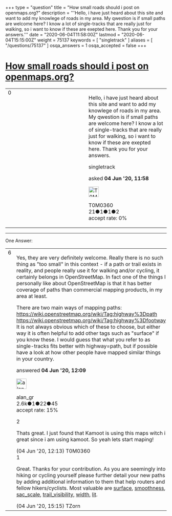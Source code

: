 +++
type = "question"
title = "How small roads should i post on openmaps.org?"
description = '''Hello, i have just heard about this site and want to add my knowlege of roads in my area. My qwestion is if small paths are welcome here? I know a lot of single-tracks that are really just for walking, so i want to know if these are exepted here. Thank you for your answers.'''
date = "2020-06-04T11:58:00Z"
lastmod = "2020-06-04T15:15:00Z"
weight = 75137
keywords = [ "singletrack" ]
aliases = [ "/questions/75137" ]
osqa_answers = 1
osqa_accepted = false
+++

<div class="headNormal">

# [How small roads should i post on openmaps.org?](/questions/75137/how-small-roads-should-i-post-on-openmapsorg)

</div>

<div id="main-body">

<div id="askform">

<table id="question-table" style="width:100%;">
<colgroup>
<col style="width: 50%" />
<col style="width: 50%" />
</colgroup>
<tbody>
<tr>
<td style="width: 30px; vertical-align: top"><div class="vote-buttons">
<span id="post-75137-upvote" class="ajax-command post-vote up" rel="nofollow" title="I like this post (click again to cancel)"> </span>
<div id="post-75137-score" class="post-score" title="current number of votes">
0
</div>
<span id="post-75137-downvote" class="ajax-command post-vote down" rel="nofollow" title="I dont like this post (click again to cancel)"> </span> <span id="favorite-mark" class="ajax-command favorite-mark" rel="nofollow" title="mark/unmark this question as favorite (click again to cancel)"> </span>
<div id="favorite-count" class="favorite-count">
&#10;</div>
</div></td>
<td><div id="item-right">
<div class="question-body">
<p>Hello, i have just heard about this site and want to add my knowlege of roads in my area. My qwestion is if small paths are welcome here? I know a lot of single-tracks that are really just for walking, so i want to know if these are exepted here. Thank you for your answers.</p>
</div>
<div id="question-tags" class="tags-container tags">
<span class="post-tag tag-link-singletrack" rel="tag" title="see questions tagged &#39;singletrack&#39;">singletrack</span>
</div>
<div id="question-controls" class="post-controls">
&#10;</div>
<div class="post-update-info-container">
<div class="post-update-info post-update-info-user">
<p>asked <strong>04 Jun '20, 11:58</strong></p>
<img src="https://secure.gravatar.com/avatar/1cd594826557a06f586c1160036c82c2?s=32&amp;d=identicon&amp;r=g" class="gravatar" width="32" height="32" alt="T0M0360&#39;s gravatar image" />
<p><span>T0M0360</span><br />
<span class="score" title="21 reputation points">21</span><span title="1 badges"><span class="badge1">●</span><span class="badgecount">1</span></span><span title="1 badges"><span class="silver">●</span><span class="badgecount">1</span></span><span title="2 badges"><span class="bronze">●</span><span class="badgecount">2</span></span><br />
<span class="accept_rate" title="Rate of the user&#39;s accepted answers">accept rate:</span> <span title="T0M0360 has no accepted answers">0%</span></p>
</div>
</div>
<div id="comments-container-75137" class="comments-container">
&#10;</div>
<div id="comment-tools-75137" class="comment-tools">
&#10;</div>
<div class="clear">
&#10;</div>
<div id="comment-75137-form-container" class="comment-form-container">
&#10;</div>
<div class="clear">
&#10;</div>
</div></td>
</tr>
</tbody>
</table>

------------------------------------------------------------------------

<div class="tabBar">

<span id="sort-top"></span>

<div class="headQuestions">

One Answer:

</div>

</div>

<span id="75138"></span>

<div id="answer-container-75138" class="answer">

<table style="width:100%;">
<colgroup>
<col style="width: 50%" />
<col style="width: 50%" />
</colgroup>
<tbody>
<tr>
<td style="width: 30px; vertical-align: top"><div class="vote-buttons">
<span id="post-75138-upvote" class="ajax-command post-vote up" rel="nofollow" title="I like this post (click again to cancel)"> </span>
<div id="post-75138-score" class="post-score" title="current number of votes">
6
</div>
<span id="post-75138-downvote" class="ajax-command post-vote down" rel="nofollow" title="I dont like this post (click again to cancel)"> </span>
</div></td>
<td><div class="item-right">
<div class="answer-body">
<p>Yes, they are very definitely welcome. Really there is no such thing as "too small" in this context - if a path or trail exists in reality, and people really use it for walking and/or cycling, it certainly belongs in OpenStreetMap. In fact one of the things I personally like about OpenStreetMap is that it has better coverage of paths than commercial mapping products, in my area at least.</p>
<p>There are two main ways of mapping paths: <a href="https://wiki.openstreetmap.org/wiki/Tag:highway%3Dpath">https://wiki.openstreetmap.org/wiki/Tag:highway%3Dpath</a> <a href="https://wiki.openstreetmap.org/wiki/Tag:highway%3Dfootway">https://wiki.openstreetmap.org/wiki/Tag:highway%3Dfootway</a> It is not always obvious which of these to choose, but either way it is often helpful to add other tags such as "surface" if you know these. I would guess that what you refer to as single-tracks fits better with highway=path, but if possible have a look at how other people have mapped similar things in your country.</p>
</div>
<div class="answer-controls post-controls">
&#10;</div>
<div class="post-update-info-container">
<div class="post-update-info post-update-info-user">
<p>answered <strong>04 Jun '20, 12:09</strong></p>
<img src="https://secure.gravatar.com/avatar/8da3fc19d7250ff5fbdbcbf467f9458f?s=32&amp;d=identicon&amp;r=g" class="gravatar" width="32" height="32" alt="alan_gr&#39;s gravatar image" />
<p><span>alan_gr</span><br />
<span class="score" title="2623 reputation points"><span>2.6k</span></span><span title="1 badges"><span class="badge1">●</span><span class="badgecount">1</span></span><span title="22 badges"><span class="silver">●</span><span class="badgecount">22</span></span><span title="45 badges"><span class="bronze">●</span><span class="badgecount">45</span></span><br />
<span class="accept_rate" title="Rate of the user&#39;s accepted answers">accept rate:</span> <span title="alan_gr has 10 accepted answers">15%</span></p>
</div>
</div>
<div id="comments-container-75138" class="comments-container">
<span id="75139"></span>
<div id="comment-75139" class="comment">
<div id="post-75139-score" class="comment-score">
2
</div>
<div class="comment-text">
<p>Thats great. I just found that Kamoot is using this maps witch i great since i am using kamoot. So yeah lets start maping!</p>
</div>
<div id="comment-75139-info" class="comment-info">
<span class="comment-age">(04 Jun '20, 12:13)</span> <span class="comment-user userinfo">T0M0360</span>
</div>
</div>
<span id="75144"></span>
<div id="comment-75144" class="comment">
<div id="post-75144-score" class="comment-score">
1
</div>
<div class="comment-text">
<p>Great. Thanks for your contribution. As you are seemingly into hiking or cycling yourself please further detail your new paths by adding additional information to them that help routers and fellow hikers/cyclists. Most valuable are <a href="https://wiki.openstreetmap.org/wiki/Key:surface">surface</a>, <a href="https://wiki.openstreetmap.org/wiki/Key:smoothness">smoothness</a>, <a href="https://wiki.openstreetmap.org/wiki/Key:sac_scale">sac_scale</a>, <a href="https://wiki.openstreetmap.org/wiki/Key:trail_visibility">trail_visibility</a>, <a href="https://wiki.openstreetmap.org/wiki/Key:width">width</a>, <a href="https://wiki.openstreetmap.org/wiki/Key:lit">lit</a>.</p>
</div>
<div id="comment-75144-info" class="comment-info">
<span class="comment-age">(04 Jun '20, 15:15)</span> <span class="comment-user userinfo">TZorn</span>
</div>
</div>
</div>
<div id="comment-tools-75138" class="comment-tools">
&#10;</div>
<div class="clear">
&#10;</div>
<div id="comment-75138-form-container" class="comment-form-container">
&#10;</div>
<div class="clear">
&#10;</div>
</div></td>
</tr>
</tbody>
</table>

</div>

<div class="paginator-container-left">

</div>

</div>

</div>

